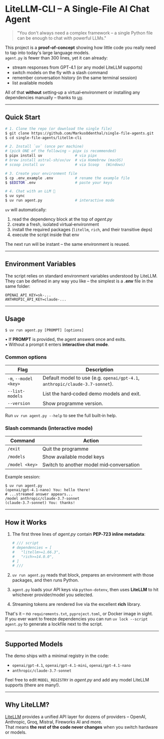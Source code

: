 # LiteLLM‑CLI – A Single‑File AI Chat Agent

> "You don't always need a complex framework – a single Python file can be enough to chat with powerful LLMs."

This project is a **proof‑of‑concept** showing how little code you really need to tap into today's large language models.  
`agent.py` is fewer than 300 lines, yet it can already:

* stream responses from GPT‑4.1 (or any model LiteLLM supports)
* switch models on the fly with a slash command
* remember conversation history (in the same terminal session)
* list available models

All of that **without** setting‑up a virtual‑environment or installing any dependencies manually – thanks to [uv](https://docs.astral.sh/uv/).

---

## Quick Start

```bash
# 1. Clone the repo (or download the single file)
$ git clone https://github.com/MarkusOdenthal/single-file-agents.git
$ cd single-file-agents/litellm-cli

# 2. Install `uv` (once per machine)
# (pick ONE of the following – pipx is recommended)
$ pipx install uv               # via pipx
# brew install astral-sh/uv/uv  # via Homebrew (macOS)
# scoop install uv              # via Scoop   (Windows)

# 3. Create your environment file
$ cp .env_example .env          # rename the example file
$ $EDITOR .env                  # paste your keys

# 4. Chat with an LLM 🚀
$ uv sync
$ uv run agent.py               # interactive mode
```

`uv` will automatically:
1. read the dependency block at the top of *agent.py*
2. create a fresh, isolated virtual‑environment
3. install the required packages (`litellm`, `rich`, and their transitive deps)
4. execute the script inside that env

The next run will be instant – the same environment is reused.

---

## Environment Variables
The script relies on standard environment variables understood by LiteLLM.
They can be defined in any way you like – the simplest is a **.env** file in the same folder:

```dotenv
OPENAI_API_KEY=sk‑...
ANTHROPIC_API_KEY=claude‑...
```

---

## Usage

```text
$ uv run agent.py [PROMPT] [options]
```

• If **PROMPT** is provided, the agent answers once and exits.  
• Without a prompt it enters **interactive chat mode**.

### Common options

| Flag | Description |
|------|-------------|
| `-m`, `--model <key>` | Default model to use (e.g. `openai/gpt-4.1`, `anthropic/claude-3.7-sonnet`). |
| `--list-models` | List the hard‑coded demo models and exit. |
| `--version` | Show programme version. |

Run `uv run agent.py --help` to see the full built‑in help.

### Slash commands (interactive mode)

| Command | Action |
|---------|--------|
| `/exit` | Quit the programme |
| `/models` | Show available model keys |
| `/model <key>` | Switch to another model mid‑conversation |

Example session:

```text
$ uv run agent.py
(openai/gpt-4.1-nano) You: hello there!
# ...streamed answer appears...
/model anthropic/claude-3.7-sonnet
(claude-3.7-sonnet) You: thanks!
```

---

## How it Works

1. The first three lines of *agent.py* contain **PEP‑723 inline metadata**:

   ```python
   # /// script
   # dependencies = [
   #   "litellm>=1.66.3",
   #   "rich>=14.0.0",
   # ]
   # ///
   ```

2. `uv run agent.py` reads that block, prepares an environment with those packages, and then runs Python.
3. `agent.py` loads your API keys via `python‑dotenv`, then uses **LiteLLM** to hit whichever provider/model you selected.
4. Streaming tokens are rendered live via the excellent **rich** library.

That's it – no `requirements.txt`, `pyproject.toml`, or Docker image in sight.  
If you ever want to freeze dependencies you can run `uv lock --script agent.py` to generate a lockfile next to the script.

---

## Supported Models
The demo ships with a minimal registry in the code:

* `openai/gpt‑4.1`, `openai/gpt‑4.1‑mini`, `openai/gpt‑4.1‑nano`
* `anthropic/claude‑3.7‑sonnet`

Feel free to edit `MODEL_REGISTRY` in *agent.py* and add any model LiteLLM supports (there are many!).

---

## Why LiteLLM?

[LiteLLM](https://github.com/BerriAI/litellm) provides a unified API layer for dozens of providers – OpenAI, Anthropic, Groq, Mistral, Fireworks AI and more.  
That means **the rest of the code never changes** when you switch hardware or models.
